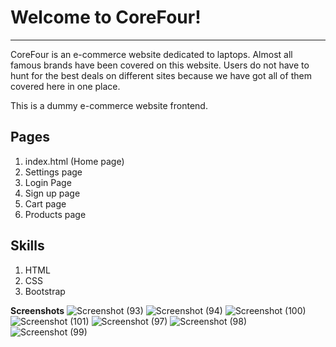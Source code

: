 # Welcome to CoreFour!
-------------------------------
CoreFour is an e-commerce website dedicated to laptops. Almost all famous brands have been covered on this website. Users do not have to hunt for the best deals on different sites because we have got all of them covered here in one place.

This is a dummy e-commerce website frontend.

Pages
------
1. index.html (Home page)
2. Settings page
3. Login Page
4. Sign up page
5. Cart page
6. Products page

Skills
-------
1. HTML
2. CSS
3. Bootstrap

**Screenshots**
![Screenshot (93)](https://user-images.githubusercontent.com/74773717/137297432-7f65ea1b-c5ae-49ef-8c46-c4b69ceaeb15.png)
![Screenshot (94)](https://user-images.githubusercontent.com/74773717/137297742-97aaa311-7d1b-4315-b421-9883eb91fa12.png)
![Screenshot (100)](https://user-images.githubusercontent.com/74773717/137298858-22c67ffe-8b1e-4ac5-8e38-2c1845cbe9fb.png)
![Screenshot (101)](https://user-images.githubusercontent.com/74773717/137299041-69c0e879-531e-4dec-a90b-16e19aaaaf37.png)
![Screenshot (97)](https://user-images.githubusercontent.com/74773717/137298163-4f707f6d-8cf9-4131-9c91-f8bf5c1444c8.png)
![Screenshot (98)](https://user-images.githubusercontent.com/74773717/137298269-7c34b976-c926-4768-bd0c-db88d861c799.png)
![Screenshot (99)](https://user-images.githubusercontent.com/74773717/137298378-253218b0-9870-422e-a2cb-0b160877cb55.png)


